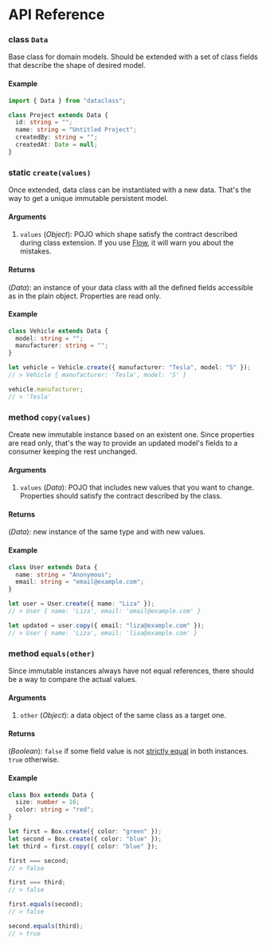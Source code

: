 # API Reference

### class `Data`

Base class for domain models. Should be extended with a set of class fields that describe the shape
of desired model.

#### Example

```ts
import { Data } from "dataclass";

class Project extends Data {
  id: string = "";
  name: string = "Untitled Project";
  createdBy: string = "";
  createdAt: Date = null;
}
```

### static `create(values)`

Once extended, data class can be instantiated with a new data. That's the way to get a unique
immutable persistent model.

#### Arguments

1.  `values` (_Object_): POJO which shape satisfy the contract described during class extension. If
    you use [Flow](https://flow.org), it will warn you about the mistakes.

#### Returns

(_Data_): an instance of your data class with all the defined fields accessible as in the plain
object. Properties are read only.

#### Example

```ts
class Vehicle extends Data {
  model: string = "";
  manufacturer: string = "";
}

let vehicle = Vehicle.create({ manufacturer: "Tesla", model: "S" });
// > Vehicle { manufacturer: 'Tesla', model: 'S' }

vehicle.manufacturer;
// > 'Tesla'
```

### method `copy(values)`

Create new immutable instance based on an existent one. Since properties are read only, that's the
way to provide an updated model's fields to a consumer keeping the rest unchanged.

#### Arguments

1.  `values` (_Data_): POJO that includes new values that you want to change. Properties should
    satisfy the contract described by the class.

#### Returns

(_Data_): new instance of the same type and with new values.

#### Example

```ts
class User extends Data {
  name: string = "Anonymous";
  email: string = "email@example.com";
}

let user = User.create({ name: "Liza" });
// > User { name: 'Liza', email: 'email@example.com' }

let updated = user.copy({ email: "liza@example.com" });
// > User { name: 'Liza', email: 'liza@example.com' }
```

### method `equals(other)`

Since immutable instances always have not equal references, there should be a way to compare the
actual values.

#### Arguments

1.  `other` (_Object_): a data object of the same class as a target one.

#### Returns

(_Boolean_): `false` if some field value is not
[strictly equal](https://www.ecma-international.org/ecma-262/5.1/#sec-11.9.6) in both instances.
`true` otherwise.

#### Example

```ts
class Box extends Data {
  size: number = 16;
  color: string = "red";
}

let first = Box.create({ color: "green" });
let second = Box.create({ color: "blue" });
let third = first.copy({ color: "blue" });

first === second;
// > false

first === third;
// > false

first.equals(second);
// > false

second.equals(third);
// > true
```
